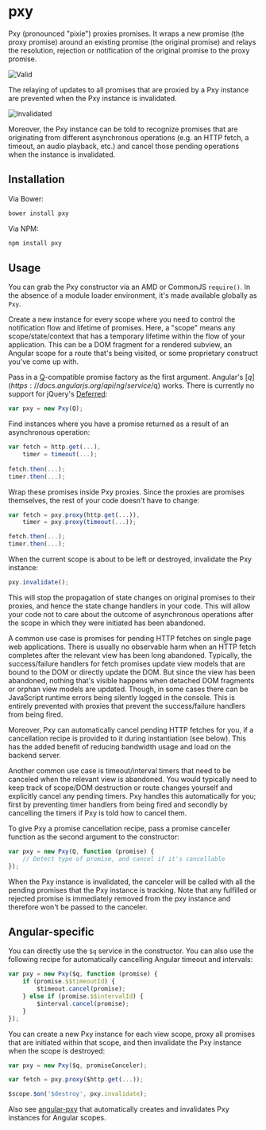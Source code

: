 # pxy

Pxy (pronounced "pixie") proxies promises. It wraps a new promise (the proxy promise) around an existing promise (the original promise) and relays the resolution, rejection or notification of the original promise to the proxy promise.

![Valid](/../gh-pages/assets/pxy_valid.png?raw=true "Valid")

The relaying of updates to all promises that are proxied by a Pxy instance are prevented when the Pxy instance is invalidated. 

![Invalidated](/../gh-pages/assets/pxy_invalidated.png?raw=true "Invalidated")

Moreover, the Pxy instance can be told to recognize promises that are originating from different asynchronous operations (e.g. an HTTP fetch, a timeout, an audio playback, etc.) and cancel those pending operations when the instance is invalidated.

## Installation

Via Bower:

```sh
bower install pxy
```

Via NPM:

```sh
npm install pxy
```

## Usage

You can grab the Pxy constructor via an AMD or CommonJS `require()`. In the absence of a module loader environment, it's made available globally as `Pxy`.

Create a new instance for every scope where you need to control the notification flow and lifetime of promises. Here, a "scope" means any scope/state/context that has a temporary lifetime within the flow of your application. This can be a DOM fragment for a rendered subview, an Angular scope for a route that's being visited, or some proprietary construct you've come up with.

Pass in a [Q](https://github.com/kriskowal/q)-compatible promise factory as the first argument. Angular's [$q](https://docs.angularjs.org/api/ng/service/$q) works. There is currently no support for jQuery's [Deferred](http://api.jquery.com/category/deferred-object/):

```js
var pxy = new Pxy(Q);
```

Find instances where you have a promise returned as a result of an asynchronous operation:

```js
var fetch = http.get(...),
    timer = timeout(...);
    
fetch.then(...);
timer.then(...);
```

Wrap these promises inside Pxy proxies. Since the proxies are promises themselves, the rest of your code doesn't have to change:

```js
var fetch = pxy.proxy(http.get(...)),
    timer = pxy.proxy(timeout(...));

fetch.then(...);
timer.then(...);
```

When the current scope is about to be left or destroyed, invalidate the Pxy instance:

```js
pxy.invalidate();
```

This will stop the propagation of state changes on original promises to their proxies, and hence the state change handlers in your code. This will allow your code not to care about the outcome of asynchronous operations after the scope in which they were initiated has been abandoned.

A common use case is promises for pending HTTP fetches on single page web applications. There is usually no observable harm when an HTTP fetch completes after the relevant view has been long abandoned. Typically, the success/failure handlers for fetch promises update view models that are bound to the DOM or directly update the DOM. But since the view has been abandoned, nothing that's visible happens when detached DOM fragments or orphan view models are updated. Though, in some cases there can be JavaScript runtime errors being silently logged in the console. This is entirely prevented with proxies that prevent the success/failure handlers from being fired.

Moreover, Pxy can automatically cancel pending HTTP fetches for you, if a cancellation recipe is provided to it during instantiation (see below). This has the added benefit of reducing bandwidth usage and load on the backend server.

Another common use case is timeout/interval timers that need to be canceled when the relevant view is abandoned. You would typically need to keep track of scope/DOM destruction or route changes yourself and explicitly cancel any pending timers. Pxy handles this automatically for you; first by preventing timer handlers from being fired and secondly by cancelling the timers if Pxy is told how to cancel them.

To give Pxy a promise cancellation recipe, pass a promise canceller function as the second argument to the constructor:

```js
var pxy = new Pxy(Q, function (promise) {
    // Detect type of promise, and cancel if it's cancellable
});
```

When the Pxy instance is invalidated, the canceler will be called with all the pending promises that the Pxy instance is tracking. Note that any fulfilled or rejected promise is immediately removed from the pxy instance and therefore won't be passed to the canceler.

## Angular-specific

You can directly use the `$q` service in the constructor. You can also use the following recipe for automatically cancelling Angular timeout and intervals:

```js
var pxy = new Pxy($q, function (promise) {
    if (promise.$$timeoutId) {
        $timeout.cancel(promise);
    } else if (promise.$$intervalId) {
        $interval.cancel(promise);
    }
});
```

You can create a new Pxy instance for each view scope, proxy all promises that are initiated within that scope, and then invalidate the Pxy instance when the scope is destroyed:

```js
var pxy = new Pxy($q, promiseCanceler);

var fetch = pxy.proxy($http.get(...));

$scope.$on('$destroy', pxy.invalidate);
```

Also see [angular-pxy](https://github.com/myplanetdigital/angular-pxy) that automatically creates and invalidates Pxy instances for Angular scopes.
